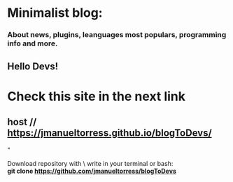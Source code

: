 # Minimalist blog: 
### About news, plugins, leanguages most populars, programming info and more.

## Hello Devs!

# Check this site in the next link
##  host //     https://jmanueltorress.github.io/blogToDevs/


  "<p>Download repository with \ write in your terminal or bash:  
  <strong>git clone https://github.com/jmanueltorress/blogToDevs</strong></p>
